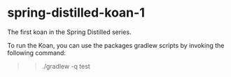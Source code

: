 spring-distilled-koan-1
=======================

The first koan in the Spring Distilled series.

To run the Koan, you can use the packages gradlew scripts by invoking the following command:

> > ./gradlew -q test

